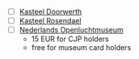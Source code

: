- [ ] [Kasteel Doorwerth](https://www.glk.nl/doorwerth/kasteel-doorwerth)
- [ ] [Kasteel Rosendael](https://www.glk.nl/rosendael/kasteel-rosendael)
- [ ] [Nederlands Openluchtmuseum](https://www.openluchtmuseum.nl/)
	- 15 EUR for CJP holders
	- free for museum card holders